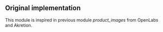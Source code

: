 ## Original implementation

This module is inspired in previous module *product_images* from
OpenLabs and Akretion.
